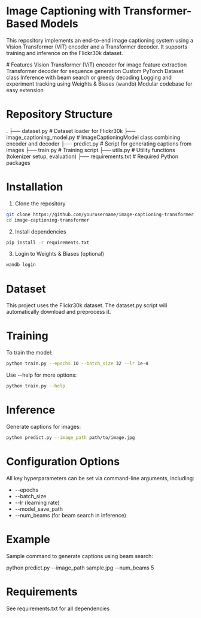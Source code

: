 # Image Captioning with Transformer-Based Models

This repository implements an end-to-end image captioning system using a Vision Transformer (ViT) encoder and a Transformer decoder. It supports training and inference on the Flickr30k dataset.

# Features
Vision Transformer (ViT) encoder for image feature extraction
Transformer decoder for sequence generation
Custom PyTorch Dataset class
Inference with beam search or greedy decoding
Logging and experiment tracking using Weights & Biases (wandb)
Modular codebase for easy extension

# Repository Structure
.
├── dataset.py                # Dataset loader for Flickr30k
├── image_captioning_model.py # ImageCaptioningModel class combining encoder and decoder
├── predict.py                # Script for generating captions from images
├── train.py                  # Training script
├── utils.py                  # Utility functions (tokenizer setup, evaluation)
├── requirements.txt          # Required Python packages

# Installation
1. Clone the repository
```bash
git clone https://github.com/yourusername/image-captioning-transformer.git
cd image-captioning-transformer
```

2. Install dependencies
```bash
pip install -r requirements.txt
```
3. Login to Weights & Biases (optional)
```bash
wandb login
```
# Dataset
This project uses the Flickr30k dataset. The dataset.py script will automatically download and preprocess it.

# Training

To train the model:
```bash
python train.py --epochs 10 --batch_size 32 --lr 1e-4
```
Use --help for more options:
```bash
python train.py --help
```

# Inference
Generate captions for images:
```bash
python predict.py --image_path path/to/image.jpg
```
# Configuration Options

All key hyperparameters can be set via command-line arguments, including:

- --epochs
- --batch_size
- --lr (learning rate)
- --model_save_path
- --num_beams (for beam search in inference)

# Example
Sample command to generate captions using beam search:

python predict.py --image_path sample.jpg --num_beams 5

# Requirements
See requirements.txt for all dependencies​


